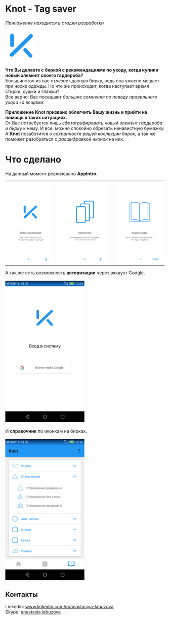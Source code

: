 # Knot - Tag saver

_Приложение находится в стадии разработки_

<img src="https://github.com/labuzova/img/blob/master/ic_launcher.svg" width="100"></td>

**Что Вы делаете с биркой с рекомендациями по уходу, когда купили новый элемент своего гардероба? <br/>**
Большинство из нас _отрезает_ данную бирку, ведь она ужасно мешает при носке одежды. Но что же происходит, когда наступает время стирки, сушки и глажки? <br/>
Все верно: Вас посещают  _большие сомнения по поводу правильного ухода за вещами_.<br/>

**Приложение Knot призвано облегчить Вашу жизнь и прийти на помощь в таких ситуациях.**<br/>
От Вас потребуется лишь _сфотографировать новый элемент гардероба и бирку_ к нему. И все, можно спокойно обрезать ненавистную бумажку. <br/>
А **Knot** позаботится о _сохранности вашей коллекции бирок_, а так же поможет разобраться с _расшифровкой иконок_ на них.

# Что сделано

На данный момент реализовано **AppIntro**.
  <table>
    <tr>
      <td><img src="https://github.com/labuzova/img/blob/master/device-2019-04-03-120315.png" width="250"></td>
      <td></td>
      <td><img src="https://github.com/labuzova/img/blob/master/device-2019-04-03-120345.png" width="250"></td>
      <td></td>
      <td><img src="https://github.com/labuzova/img/blob/master/device-2019-04-03-120355.png" width="250"></td>
  </tr>
</table>

А так же есть возможность **авторизации** через аккаунт Google.<br/><br/>
 <img src="https://github.com/labuzova/img/blob/master/device-2019-04-03-120423.png" width="250"> <br/><br/>
И **справочник** по иконкам на бирках.<br/><br/>
 <img src="https://github.com/labuzova/img/blob/master/device-2019-04-03-121714.png" width="250">
 
## Контакты
Linkedin: <a href="www.linkedin.com/in/anastasiya-labuzova">www.linkedin.com/in/anastasiya-labuzova</a><br/>
Skype: <a href="skype:anastasia.labuzova">anastasia.labuzova</a>
